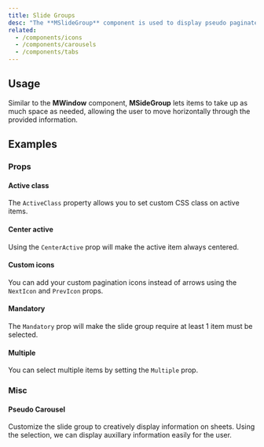 ```yaml
---
title: Slide Groups
desc: "The **MSlideGroup** component is used to display pseudo paginated information. It uses [MItemGroup](/components/item-groups) at its core and provides a baseline for components such as [MTabs](/components/tabs) and [**MChipGroup**](/components/chip-groups)."
related:
  - /components/icons
  - /components/carousels
  - /components/tabs
---
```


## Usage

Similar to the **MWindow** component, **MSideGroup** lets items to take up as much space as needed, allowing the user to move horizontally through the provided information.

<slide-groups-usage></slide-groups-usage>

## Examples

### Props

#### Active class

The `ActiveClass` property allows you to set custom CSS class on active items.

<masa-example file="Examples.components.slide_groups.ActiveClass"></masa-example>

#### Center active

Using the `CenterActive` prop will make the active item always centered.

<masa-example file="Examples.components.slide_groups.CenterActive"></masa-example>

#### Custom icons

You can add your custom pagination icons instead of arrows using the `NextIcon` and `PrevIcon` props.

<masa-example file="Examples.components.slide_groups.CustomIcons"></masa-example>

#### Mandatory

The `Mandatory` prop will make the slide group require at least 1 item must be selected.

<masa-example file="Examples.components.slide_groups.Mandatory"></masa-example>

#### Multiple

You can select multiple items by setting the `Multiple` prop.

<masa-example file="Examples.components.slide_groups.Multiple"></masa-example>

### Misc

#### Pseudo Carousel

Customize the slide group to creatively display information on sheets. Using the selection, we can display auxillary information easily for the user.

<masa-example file="Examples.components.slide_groups.PseudoCarousel"></masa-example>